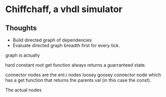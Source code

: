# Chiffchaff, a vhdl simulator

## Thoughts

- Build directed graph of dependencies
- Evaluate directed graph breadth first for every tick.


graph is actually


hard constant root
get function always returns a guarranteed state.

connector nodes are the ent.i nodes
loosey goosey connector node which has a get function that returns the parents val (in this case the const).

The actual nodes
